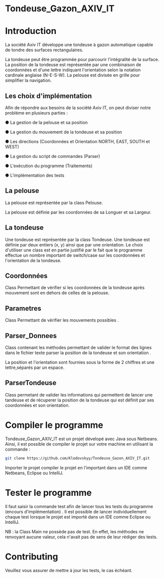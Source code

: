 # Tondeuse_Gazon_AXIV_IT

# Introduction 

La société Axiv IT développe une tondeuse à gazon automatique capable de tondre
des surfaces rectangulaires. 
 

La tondeuse peut être programmée pour parcourir l'intégralité de la surface.
La position de la tondeuse est représentée par une combinaison de coordonnées et d'une lettre indiquant l'orientation selon la notation cardinale anglaise (N-E-S-W). La pelouse est divisée en grille pour simplifier la navigation.

## Les choix d'implémentation 
Afin de répondre aux besoins de la société Axiv IT, on peut diviser notre probléme en plusieurs parties :

● La gestion de la pelouse et sa position

● La gestion du mouvement de  la tondeuse et sa position

● Les directions (Coordonnées et Orientation NORTH, EAST, SOUTH et WEST)

● La gestion du script de commandes (Parser)

● L'exécution du programme (Traitements)

● L'implémentation des tests


##  La pelouse 

La pelouse est représentée par la class Pelouse.

La pelouse est définie par les coordonnées de sa Longuer et sa Largeur.

## La tondeuse

Une tondeuse est représentée par la class Tondeuse.
Une tondeuse est définie par deux entiers (x, y) ainsi que par une orientation.
Le choix d'utiliser une class est en partie justifié par le fait que le programme effectue un nombre important de switch/case sur les coordonnées et l'orientation de la tondeuse.



## Coordonnées 

Class Permettant de vérifier si les coordonnées de la tondeuse après mouvement sont en dehors de celles de la pelouse.


## Parametres

Class Permettant de vérifier les mouvements possibles .

## Parser_Donnees
Class contenant les méthodes permettant de valider le format des lignes dans le fichier texte parser la position de la tondeuse et son orientation .

La position et l'orientation sont fournies sous la forme de 2 chiffres et une lettre,séparés par un espace.


## ParserTondeuse

 Class permetant de valider les informations qui permettent de lancer une tandeuse
 et de récuperer la position de la tondeuse qui est définit par ses coordonnées et son orientation.



# Compiler le programme 

Tondeuse_Gazon_AXIV_IT est un projet dévelopé avec Java sous Netbeans. Ainsi, il est possible de compiler le projet sur votre machine en utilisant la commande :

```bash
git clone https://github.com/Klodovskyy/Tondeuse_Gazon_AXIV_IT.git
```

 Importer le projet compiler le projet en l'important dans un IDE comme Netbeans, Eclipse ou IntelliJ.


# Tester le programme 

Il faut saisir la commande test afin de lancer tous les tests du programme (encours d'implémentation) . Il est possible de lancer individuellement chaque test lorsque le projet est importé dans un IDE comme Eclipse ou IntelliJ.

NB : la Class Main ne possède pas de test. En effet, les méthodes ne renvoyant aucune valeur, cela n'avait pas de sens de leur rédiger des tests.


# Contributing
Veuillez vous assurer de mettre à jour les tests, le cas échéant.
